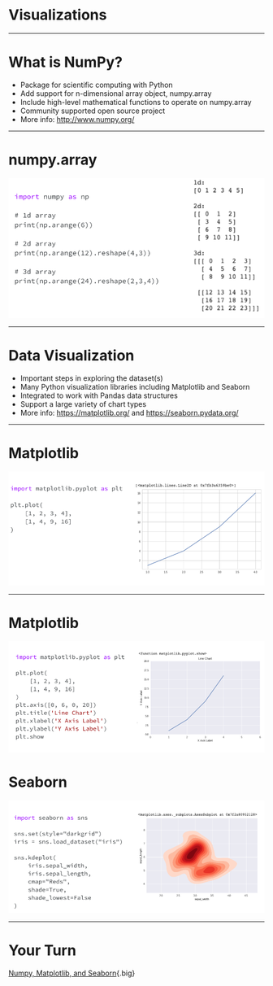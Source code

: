 # Visualizations

---

# What is NumPy?

* Package for scientific computing with Python
* Add support for n-dimensional array object, numpy.array
* Include high-level mathematical functions to operate on numpy.array
* Community supported open source project
* More info: http://www.numpy.org/

---

# numpy.array


![](res/visualizations1.png)

<!--
Numpy array is similar but not the same as Python array - mostly because numpy array offers much more functionalities, especially as it relates to computing of multidimensional array or matrices.
In this example, we shows the code for creating a sample 1-dimension, 2-dimension, and 3-dimension arrays:
For simplicity, the code use np.arange() function to get a list of evenly spaced number given an start and stop numbers, for example: np.arange(6) results in an array of number 0 to 5
To get 2-dimension and 3-dimension, we pass the 1-dimension array returned by np.arange() through np.reshape() function:
np.reshape(4.3) change the shape of the 1-d array into 4 by 3 2-d array
np.reshape(2,3,4) change the shape of the 1-d array into 2 arrays of 3 by 4

Resources: 
numpy.arrange: https://docs.scipy.org/doc/numpy/reference/generated/numpy.arange.html
numpy.reshape: https://docs.scipy.org/doc/numpy/reference/generated/numpy.reshape.html
-->

---

# Data Visualization

* Important steps in exploring the dataset(s)
* Many Python visualization libraries including Matplotlib and Seaborn
* Integrated to work with Pandas data structures
* Support a large variety of chart types
* More info: https://matplotlib.org/ and https://seaborn.pydata.org/

---

# Matplotlib


![](res/visualizations2.png)

<!--
This simple example illustrate the ability to create a line chart with just a line of code.  In this case:
Plt.plot defaults to line chart
The 2 arrays are values for the x and y axis
For a list of the different chart supported by matplotlib:
https://matplotlib.org/tutorials/introductory/sample_plots.html#sphx-glr-tutorials-introductory-sample-plots-py
-->

---

# Matplotlib

![](res/visualizations3.png)

<!--
Matplotlib also allow various customization of the chart by setting chart properties.  In this example:
Added definition for axis value range by setting plt.axis property to an array of [xmin, xmax, ymin, ymax] which represents the minimum and maximum values of the respective x and y axis
Set the chart title by setting plt.title property to a string
Similarly, we set the x and y axis labels
Calling plt.show to draw all final chart
For full list of properties for line chart:
https://matplotlib.org/tutorials/introductory/pyplot.html#controlling-line-properties
-->

# Seaborn

![](res/visualizations4.png)

<!--
Seaborn is built on top of Matplotlib and provide a high-level interface for drawing attractive and informative graphics.  The graphics can be produced using Matplotlib but it’s more complex to code with lower level APIs.
In this example:
Import Seaborn package as sns
Set the background and grid to dark theme
Load Iris dataset from Seaborn sample data repository
Draw density plot between Iris flower sepal length and width
Resources:
Seaborn tutorials: https://seaborn.pydata.org/tutorial.html
Seaborn chart gallery: https://seaborn.pydata.org/examples/index.html
Wikipedia article on Iris dataset: https://en.wikipedia.org/wiki/Iris_flower_data_set
Wikipedia article on flower sepal: https://en.wikipedia.org/wiki/Sepal
-->

---

# Your Turn

[Numpy, Matplotlib, and Seaborn](https://colab.sandbox.google.com/drive/1DteCte0oOefBB5w0lZVg8oeqPgsOcheT){.big}

